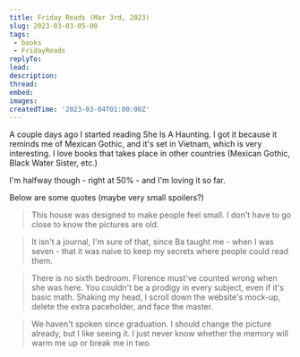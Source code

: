 ```yaml
---
title: Friday Reads (Mar 3rd, 2023)
slug: 2023-03-03-05-00
tags:
 - books
 - FridayReads
replyTo:
lead:
description:
thread: 
embed:
images:
createdTime: '2023-03-04T01:00:00Z'
---
```


A couple days ago I started reading She Is A Haunting. I got it because it reminds me of Mexican Gothic, and it's set in Vietnam, which is very interesting. I love books that takes place in other countries (Mexican Gothic, Black Water Sister, etc.)

I'm halfway though - right at 50% - and I'm loving it so far.

Below are some quotes (maybe very small spoilers?)

> This house was designed to make people feel small. I don't have to go close to know the pictures are old.

> It isn't a journal, I'm sure of that, since Ba taught me - when I was seven - that it was naive to keep my secrets where people could read them.

> There is no sixth bedroom.
> Florence must've counted wrong when she was here. You couldn't be a prodigy in every subject, even if it's basic math. Shaking my head, I scroll down the website's mock-up, delete the extra paceholder, and face the master.

> We haven't spoken since graduation. I should change the picture already, but I like seeing it. I just never know whether the memory will warm me up or break me in two.

